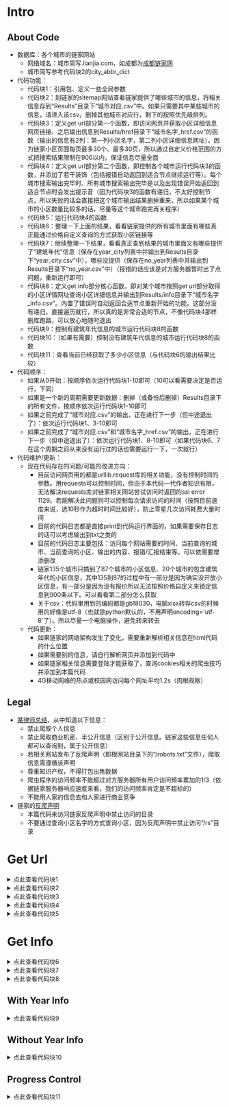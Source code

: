 # Intro
## About Code

- 数据库：各个城市的链家网站
   - 网络域名：城市简写.lianjia.com，如成都为[成都链家网](https://cd.lianjia.com/)
   - 城市简写参考代码块2的city_abbr_dict
- 代码功能：
   - 代码块1：引用包、定义一些全局参数
   - 代码块2：到链家的sitemap网站查看链家提供了哪些城市的信息，将相关信息存到“Results”目录下“城市对应.csv”中。如果只需要其中某些城市的信息，请进入该csv，删掉其他城市对应行，剩下的按照优先级排列。
   - 代码块3：定义get url部分第一个函数，即访问网页并获取小区详细信息网页链接、之后输出信息到Results/href目录下“城市名字_href.csv”的函数（输出的信息有2列：第一列小区名字，第二列小区详细信息网址）。因为链家小区页面每页最多30个、最多30页，所以通过自定义价格范围的方式把搜索结果限制在900以内，保证信息尽量全面
   - 代码块4：定义get url部分第二个函数，即控制各个城市运行代码块3的函数，并添加了若干装饰（包括报错自动返回到适合节点继续运行等）。每个城市搜索输出完毕时、所有城市搜索输出完毕是以及出现错误开始返回到适合节点时会发出提示音（因为代码块3的函数有递归，不太好控制节点，所以失败的话会直接把这个城市输出结果删掉重来，所以如果某个城市的小区数量比较多的话，尽量等这个城市跑完再关程序）
   - 代码块5：运行代码块4的函数
   - 代码块6：整理一下上面的结果，看看链家提供的所有城市里面有哪些真正能通过价格自定义查询的方式获取小区链接等
   - 代码块7：继续整理一下结果，看看真正查到结果的城市里面又有哪些提供了“建筑年代”信息（保存在year_city列表中并输出到Results目录下“year_city.csv”中），哪些没提供（保存在no_year列表中并输出到Results目录下“no_year.csv”中）（报错的话应该是对方服务器暂时出了点问题，重新运行即可）
   - 代码块8：定义get info部分核心函数，即对某个城市按照get url部分取得的小区详情网址查询小区详细信息并输出到Results/info目录下“城市名字_info.csv”。内置了错误时自动返回合适节点重新开始的功能。这部分没有递归，直接遍历就行，所以真的是非常合适的节点，不像代码块4那样删库跑路，可以放心地随时退出
   - 代码块9：控制有建筑年代信息的城市运行代码块8的函数
   - 代码块10：（如果有需要）控制没有建筑年代信息的城市运行代码块8的函数
   - 代码块11：查看当前已经获取了多少小区信息（与代码块6的输出结果比较）
- 代码顺序：
   - 如果从0开始：按顺序依次运行代码块1-10即可（10可以看需要决定是否运行，下同）
   - 如果是一个新的周期需要更新数据：删掉（或备份后删掉）Results目录下的所有文件，按顺序依次运行代码块1-10即可
   - 如果之前完成了“城市对应.csv”的输出，正在进行下一步（但中途退出了）：依次运行代码块1、3-10即可
   - 如果之前完成了“城市对应.csv”和“城市名字_href.csv”的输出，正在进行下一步（但中途退出了）：依次运行代码块1、8-10即可（如果代码块6、7在这个周期之前从来没有运行过的话也需要运行一下，一次就行）
- 代码维护/更新：
   - 现在代码存在的问题/可能的改进方向：
      - 目前访问网页用的都是urllib.request库的相关功能，没有控制时间的参数。用requests可以控制时间，但由于本代码一代作者知识有限，无法解决requests库对链家相关网站尝试访问时返回的ssl error 1129。若能解决此问题则可以控制每次请求访问的时间（按照目前速度来说，选10秒作为超时时间比较好），防止零星几次访问耗费大量时间
      - 目前的代码日志都是直接print到代码运行界面的，如果需要保存日志的话可以考虑输出到txt之类的
      - 目前的代码日志主要包括：访问每个网站需要的时间、当前查询的城市、当前查询的小区、输出的内容、报错/汇报结束等。可以依需要增添删改
      - 链家135个城市只搞到了87个城市的小区信息、20个城市的包含建筑年代的小区信息，其中135到87的过程中有一部分是因为确实没开放小区信息，有一部分是因为没有报价所以无法按照价格自定义来锁定信息到900条以下。可以看看第二部分怎么获取
      - 关于csv：代码里用到的编码都是gb18030，电脑xlsx转存csv的时候用的好像是utf-8（也就是python默认的，不用声明encoding='utf-8'了）。所以尽量一个电脑操作，避免转来转去
   - 代码更新：
      - 如果链家的网络架构发生了变化，需要重新解析相关信息在html代码的什么位置
      - 如果需要别的信息，请自行解析网页并添加到代码中
      - 如果链家相关信息需要登陆才能获取了，查询cookies相关的爬虫技巧并添加到本篇代码
      - 4G移动网络的热点或校园网访问每个网址平均1.2s（肉眼观察）
## Legal

- [某律师总结](https://www.xianjichina.com/news/details_166565.html)，从中知道以下信息：
   - 禁止爬取个人信息
   - 禁止爬取商业机密、半公开信息（区别于公开信息。链家这些信息任何人都可以查询到，属于公开信息）
   - 若相关网站发布了反爬声明（即根网站目录下的“/robots.txt”文件），爬取信息需遵循该声明
   - 尊重知识产权，不得打包出售数据
   - 爬虫程序的访问频率不能超过对方服务器所有用户访问频率累加的1/3（依据链家服务器响应速度来看，我们的访问频率肯定是不超标的）
   - 不能用人家的信息去和人家进行商业竞争
- 链家的[反爬声明](https://bj.lianjia.com/robots.txt/)
   - 本篇代码未访问链家反爬声明中禁止访问的目录
   - 不要通过查询小区名字的方式查询小区，因为反爬声明中禁止访问“/rs”目录
# Get Url
<details>
   <summary>点此查看代码块1</summary>
   
```python
# 1.初始化
from bs4 import BeautifulSoup#用来解析获得的html代码
import os#文件管理
from urllib import request#用来访问网页
from urllib.request import urlopen#用来访问网页
import csv#用来写入csv
import numpy as np#处理数据
import pandas as pd#读入、处理数据
import time#主要用time.time()查看当前时间、监控运行时间
import winsound#提示音
from math import floor, ceil#向下/上取整，用来自定义递归时处理价格

#定义请求头，以防被对方网站识别为爬虫程序被墙掉
headers={'User-Agent':'Mozilla/5.0 (Windows NT 10.0; Win64; x64) AppleWebKit/537.36 (KHTML, like Gecko) Chrome/97.0.4692.71 Safari/537.36 Edg/97.0.1072.55'}
#创建一个Results文件夹用来存放结果
if not os.path.exists('Results'):
    os.mkdir('Results')
if not os.path.exists('Results/href'):
    os.mkdir('Results/href')
if not os.path.exists('Results/info'):
    os.mkdir('Results/info')
```
   </details>
<details>
   <summary>点此查看代码块2</summary>
   
```python
# 2.查看链家提供了哪些城市的子网站
sitemap_url='https://bj.lianjia.com/sitemap/' #链家索引网站
req=request.Request(url=sitemap_url,headers=headers) #定义请求方式
string=request.urlopen(req).read().decode() #请求访问
soup=BeautifulSoup(string,features='html.parser') #soup解析
name_li=[a.findAll('a')[0].contents[0] for a in soup.findAll('li',{'class':"fir_li"})] #链家数据库有的所有城市名字
abbr_li=[a.find('a')['href'].replace('//','').replace('.lianjia.com/sitemap/','') for a in soup.findAll('li',{'class':"fir_li"})] #城市对应简写
city_abbr_dict=dict()#城市名（汉字）和链家简写（英文）的对应字典（在当前代码块的下半部分写入信息），没什么用，可以拎出来查看一下
# 下面输入到表格
try:#如果原来有先删了
    os.remove('Results/城市对应.csv')
except:
    pass
output=open('Results/城市对应.csv','a',newline='',encoding='gb18030')
csv_write=csv.writer(output,dialect='excel')
csv_write.writerow(('城市','简写'))
for i in range(len(name_li)):
    csv_write.writerow((name_li[i],abbr_li[i]))
    city_abbr_dict[name_li[i]]=abbr_li[i]
output.close()
print('写入完毕')
```
   </details>
<details>
   <summary>点此查看代码块3</summary>
   
```python
# 3.定义一个函数，输入城市名，就开始按价格自定义查询小区信息，超过900就一分为2继续查询（注意把小数处理为整数，整数互相拆分）输出两列：小区名字，网址
def find_900(start_time,city_name,city_abbr,price_floor,price_ceil):#价格是整数，单位是元
    a_time=time.time()
    print('当前搜索%s价格在%i以上%i以下的小区信息，网址为：'%(city_name,price_floor,price_ceil))
    #发现西安的子网站会对“0.00”之类的查询值产生不理解，所以还是得精确保留小数位数啊
    if price_floor%10000==0:
        if price_ceil%10000==0:
            url='https://%s.lianjia.com/xiaoqu/bp%.0fep%.0f/'%(city_abbr,price_floor/10000,price_ceil/10000)
        elif price_ceil%1000==0:
            url='https://%s.lianjia.com/xiaoqu/bp%.0fep%.1f/'%(city_abbr,price_floor/10000,price_ceil/10000)
        elif price_ceil%100==0:
            url='https://%s.lianjia.com/xiaoqu/bp%.0fep%.2f/'%(city_abbr,price_floor/10000,price_ceil/10000)
        elif price_ceil%10==0:
            url='https://%s.lianjia.com/xiaoqu/bp%.0fep%.3f/'%(city_abbr,price_floor/10000,price_ceil/10000)
        else:
            url='https://%s.lianjia.com/xiaoqu/bp%.0fep%.4f/'%(city_abbr,price_floor/10000,price_ceil/10000)
    elif price_floor%1000==0:
        if price_ceil%10000==0:
            url='https://%s.lianjia.com/xiaoqu/bp%.1fep%.0f/'%(city_abbr,price_floor/10000,price_ceil/10000)
        elif price_ceil%1000==0:
            url='https://%s.lianjia.com/xiaoqu/bp%.1fep%.1f/'%(city_abbr,price_floor/10000,price_ceil/10000)
        elif price_ceil%100==0:
            url='https://%s.lianjia.com/xiaoqu/bp%.1fep%.2f/'%(city_abbr,price_floor/10000,price_ceil/10000)
        elif price_ceil%10==0:
            url='https://%s.lianjia.com/xiaoqu/bp%.1fep%.3f/'%(city_abbr,price_floor/10000,price_ceil/10000)
        else:
            url='https://%s.lianjia.com/xiaoqu/bp%.1fep%.4f/'%(city_abbr,price_floor/10000,price_ceil/10000)
    elif price_floor%100==0:
        if price_ceil%10000==0:
            url='https://%s.lianjia.com/xiaoqu/bp%.2fep%.0f/'%(city_abbr,price_floor/10000,price_ceil/10000)
        elif price_ceil%1000==0:
            url='https://%s.lianjia.com/xiaoqu/bp%.2fep%.1f/'%(city_abbr,price_floor/10000,price_ceil/10000)
        elif price_ceil%100==0:
            url='https://%s.lianjia.com/xiaoqu/bp%.2fep%.2f/'%(city_abbr,price_floor/10000,price_ceil/10000)
        elif price_ceil%10==0:
            url='https://%s.lianjia.com/xiaoqu/bp%.2fep%.3f/'%(city_abbr,price_floor/10000,price_ceil/10000)
        else:
            url='https://%s.lianjia.com/xiaoqu/bp%.2fep%.4f/'%(city_abbr,price_floor/10000,price_ceil/10000)
    elif price_floor%10==0:
        if price_ceil%10000==0:
            url='https://%s.lianjia.com/xiaoqu/bp%.3fep%.0f/'%(city_abbr,price_floor/10000,price_ceil/10000)
        elif price_ceil%1000==0:
            url='https://%s.lianjia.com/xiaoqu/bp%.3fep%.1f/'%(city_abbr,price_floor/10000,price_ceil/10000)
        elif price_ceil%100==0:
            url='https://%s.lianjia.com/xiaoqu/bp%.3fep%.2f/'%(city_abbr,price_floor/10000,price_ceil/10000)
        elif price_ceil%10==0:
            url='https://%s.lianjia.com/xiaoqu/bp%.3fep%.3f/'%(city_abbr,price_floor/10000,price_ceil/10000)
        else:
            url='https://%s.lianjia.com/xiaoqu/bp%.3fep%.4f/'%(city_abbr,price_floor/10000,price_ceil/10000)
    else:
        if price_ceil%10000==0:
            url='https://%s.lianjia.com/xiaoqu/bp%.4fep%.0f/'%(city_abbr,price_floor/10000,price_ceil/10000)
        elif price_ceil%1000==0:
            url='https://%s.lianjia.com/xiaoqu/bp%.4fep%.1f/'%(city_abbr,price_floor/10000,price_ceil/10000)
        elif price_ceil%100==0:
            url='https://%s.lianjia.com/xiaoqu/bp%.4fep%.2f/'%(city_abbr,price_floor/10000,price_ceil/10000)
        elif price_ceil%10==0:
            url='https://%s.lianjia.com/xiaoqu/bp%.4fep%.3f/'%(city_abbr,price_floor/10000,price_ceil/10000)
        else:
            url='https://%s.lianjia.com/xiaoqu/bp%.4fep%.4f/'%(city_abbr,price_floor/10000,price_ceil/10000)
    print(url)
    try:
        req=request.Request(url=url,headers=headers) #定义请求方式
        string=request.urlopen(req).read().decode() #请求访问
        print('访问当前网页消耗时间为%.2f秒'%(time.time()-a_time))
    except:
        a_time=time.time()
        print('第一次尝试失败，进行第二次尝试')
        req=request.Request(url=url,headers=headers) #定义请求方式
        string=request.urlopen(req).read().decode() #请求访问
        print('访问当前网页消耗时间为%.2f秒'%(time.time()-a_time))
    soup=BeautifulSoup(string,features='html.parser') #soup解析
    try:
        community_num=int(soup.findAll('h2',{'class':"total fl"})[0].findAll('span')[0].contents[0])
    except:
        print('该城市无小区信息或无法通过自定义价格查询')
        return
    if community_num>900:
        print('当前范围有%i个小区，超过900，开始递归'%community_num)
        if time.time()-start_time<60:
            print('本轮共运行了%.2f秒'%(time.time()-start_time))
        else:
            print('本轮共运行了%.2f分钟'%((time.time()-start_time)/60))
        find_900(start_time,city_name,city_abbr,price_floor,floor((price_floor+price_ceil)/2+0.1))
        find_900(start_time,city_name,city_abbr,ceil((price_floor+price_ceil)/2+0.1),price_ceil)
        return
    elif community_num==0:
        print('当前范围无小区')
        return
    else:#开始输出
        print('当前范围有%i个小区'%community_num)
        now_num=len(soup.findAll('div',{'class':"info"}))
        for j in range(now_num):
            output=open('Results/href/%s_href.csv'%city_name,'a',newline='',encoding='gb18030')
            csv_write=csv.writer(output,dialect='excel')
            csv_write.writerow((soup.findAll('div',{'class':"info"})[j].find('a',{'target':"_blank"}).contents[0],soup.findAll('div',{'class':"info"})[j].find('a',{'target':"_blank"})['href']))
            output.close()
            print((soup.findAll('div',{'class':"info"})[j].find('a',{'target':"_blank"}).contents[0],soup.findAll('div',{'class':"info"})[j].find('a',{'target':"_blank"})['href']),'已输出')
        print('第1/%i页输出完毕'%ceil(community_num/30))
        if time.time()-start_time<60:
            print('本轮共运行了%.2f秒'%(time.time()-start_time))
        else:
            print('本轮共运行了%.2f分钟'%((time.time()-start_time)/60))
        for j in range(1,ceil(community_num/30)):
            a_time=time.time()
            print('进入第%i/%i页，网址为：'%(j+1,ceil(community_num/30)))
            print(url+'pg%i/'%(j+1))
            try:
                req=request.Request(url=url+'pg%i'%(j+1),headers=headers)
                string=request.urlopen(req).read().decode()
                print('访问当前网页消耗时间为%.2f秒'%(time.time()-a_time))
            except:
                a_time=time.time()
                print('第一次尝试失败，进行第二次尝试')
                req=request.Request(url=url+'pg%i'%(j+1),headers=headers)
                string=request.urlopen(req).read().decode()
                print('访问当前网页消耗时间为%.2f秒'%(time.time()-a_time))
            soup=BeautifulSoup(string,features='html.parser')
            now_num=len(soup.findAll('div',{'class':"info"}))
            for k in range(now_num):
                output=open('Results/href/%s_href.csv'%city_name,'a',newline='',encoding='gb18030')
                csv_write=csv.writer(output,dialect='excel')
                csv_write.writerow((soup.findAll('div',{'class':"info"})[k].find('a',{'target':"_blank"}).contents[0],soup.findAll('div',{'class':"info"})[k].find('a',{'target':"_blank"})['href']))
                output.close()
                print((soup.findAll('div',{'class':"info"})[k].find('a',{'target':"_blank"}).contents[0],soup.findAll('div',{'class':"info"})[k].find('a',{'target':"_blank"})['href']),'已输出')
            print('第%i/%i页输出完毕'%(j+1,ceil(community_num/30)))
            if time.time()-start_time<60:
                print('本轮共运行了%.2f秒'%(time.time()-start_time))
            else:
                print('本轮共运行了%.2f分钟'%((time.time()-start_time)/60))
        print('当前搜索结果输出完毕')
        return
```
   </details>
<details>
   <summary>点此查看代码块4</summary>
   
```python
# 4.定义一个函数，对各个城市运行上面的函数，并加入相关控制功能 以便在出错时自动在合适节点重新运行
def all_country_community_info(start_time):
    try:
        abbr_df=pd.read_csv('Results/城市对应.csv',encoding='gb18030')
        for i in range(len(abbr_df.iloc[:,0])):
            try:
                city_df=pd.read_csv('Results/href/%s_href.csv'%abbr_df.iloc[i,0],encoding='gb18030')
                if city_df.iloc[-1,0]=='输出完毕':
                    print('%s之前已输出完毕'%abbr_df.iloc[i,0])
                    continue
                else:
                    os.remove('Results/href/%s_href.csv'%abbr_df.iloc[i,0])
                    print('删库跑路')
                    output=open('Results/href/%s_href.csv'%abbr_df.iloc[i,0],'a',newline='',encoding='gb18030')
                    csv_write=csv.writer(output,dialect='excel')
                    csv_write.writerow(('小区名称','小区链接'))
                    output.close()
                    find_900(start_time,abbr_df.iloc[i,0],abbr_df.iloc[i,1],0,1000000)
                    output=open('Results/href/%s_href.csv'%abbr_df.iloc[i,0],'a',newline='',encoding='gb18030')
                    csv_write=csv.writer(output,dialect='excel')
                    csv_write.writerow(('输出完毕',))
                    output.close()
                    winsound.MessageBeep()
                    print('%s已输出完毕'%abbr_df.iloc[i,0])
            except:
                output=open('Results/href/%s_href.csv'%abbr_df.iloc[i,0],'a',newline='',encoding='gb18030')
                csv_write=csv.writer(output,dialect='excel')
                csv_write.writerow(('小区名称','小区链接'))
                output.close()
                find_900(start_time,abbr_df.iloc[i,0],abbr_df.iloc[i,1],0,1000000)
                output=open('Results/href/%s_href.csv'%abbr_df.iloc[i,0],'a',newline='',encoding='gb18030')
                csv_write=csv.writer(output,dialect='excel')
                csv_write.writerow(('输出完毕',))
                output.close()
                winsound.MessageBeep()
                print('%s已输出完毕'%abbr_df.iloc[i,0])
        print('全部输出完毕')
        winsound.MessageBeep()
        return
    except:
        print('遇到未知错误，重来')
        winsound.MessageBeep()
        all_country_community_info(start_time)
        return
```
   </details>
<details>
   <summary>点此查看代码块5</summary>
   
```python
# 5.运行这部分
all_country_community_info(time.time())
```
   </details>

# Get Info
<details>
   <summary>点此查看代码块6</summary>
   
```python
# 6.进行一些数据处理
city_name=[name[:-9] for name in os.listdir('Results/href') if '_href.csv' in name]
href=[(i,pd.read_csv('Results/href/%s_href.csv'%i,encoding='gb18030').iloc[0,1]) for i in city_name if type(pd.read_csv('Results/href/%s_href.csv'%i,encoding='gb18030').iloc[0,1])==type('a')]
length=[len(pd.read_csv('Results/href/%s_href.csv'%i,encoding='gb18030').iloc[:,0])-1 for i in city_name]
print('当前%i个城市共有%i条信息'%(len(href),sum(length)))
```
   </details>
<details>
   <summary>点此查看代码块7</summary>
   
```python
# 7.查看各个城市的链家网站都有什么信息
try:
    os.remove('Results/year_city.csv')
    os.remove('Results/no_year.csv')
except:
    pass
output=open('Results/year_city.csv','a',newline='',encoding='gb18030')
csv_write=csv.writer(output,dialect='excel')
csv_write.writerow(['city','parameter'])
output.close()
output=open('Results/no_year.csv','a',newline='',encoding='gb18030')
csv_write=csv.writer(output,dialect='excel')
csv_write.writerow(['city','parameter'])
output.close()
year_city=[]
no_year=[]
for i in href:
    req=request.Request(url=i[1],headers=headers)
    string=request.urlopen(req).read().decode()
    soup=BeautifulSoup(string,features='html.parser')
    if [a.contents[0] for a in soup.findAll('span',{'class':"xiaoquInfoLabel"})][0]=='建筑年代':
        year_city.append((i[0],[a.contents[0] for a in soup.findAll('span',{'class':"xiaoquInfoLabel"})]))
        output=open('Results/year_city.csv','a',newline='',encoding='gb18030')
        csv_write=csv.writer(output,dialect='excel')
        csv_write.writerow([year_city[-1][0],str(year_city[-1][1])])
        output.close()
    else:
        no_year.append((i[0],[a.contents[0] for a in soup.findAll('span',{'class':"xiaoquInfoLabel"})]))
        output=open('Results/no_year.csv','a',newline='',encoding='gb18030')
        csv_write=csv.writer(output,dialect='excel')
        csv_write.writerow([no_year[-1][0],str(no_year[-1][1])])
        output.close()
    print('%s相关已输出；'%i[0],end='')
print('')
length=[len(pd.read_csv('Results/href/%s_href.csv'%i[0],encoding='gb18030').iloc[:,0])-1 for i in year_city]
print('有建筑年代信息的城市有%i个，共有%i条信息'%(len(year_city),sum(length)))
```
   </details>
<details>
   <summary>点此查看代码块8</summary>
   
```python
# 8.函数：输入（起始时间、）城市名，读入href.csv，尝试读入info.csv，如果没有就写入表头、从头访问，如果有就看看长度、从没输入的下一个位置开始访问
def city_detail(start_time,city_name,city_head):
    try:
        href_df=pd.read_csv('Results/href/%s_href.csv'%city_name,encoding='gb18030')
    except:
        print('未获取到%s小区链接信息'%city_name)
        winsound.MessageBeep()
        return
    try:#看看有没有输出表格
        city_info=pd.read_csv('Results/info/%s_info.csv'%city_name,encoding='gb18030')
    except:#如果没有先弄个表头
        output=open('Results/info/%s_info.csv'%city_name,'a',newline='',encoding='gb18030')
        csv_write=csv.writer(output,dialect='excel')
        temp_li=['小区名称','地址','参考价格']
        temp_li.extend(city_head[:-1])
        csv_write.writerow(temp_li)
        output.close()
        city_detail(start_time,city_name,city_head)
        return
    if len(city_info)==len(href_df)-1:
        print('%s信息之前已查询完毕'%city_name)
        print('-----------------------------------------------------------------------------------------------------------------------------------')
        return
    for i in range(len(city_info),len(href_df)-1):
        a_time=time.time()
        try:
            print('当前访问小区为“%s”，为%s的第%i/%i个，网页为：'%(href_df.iloc[i,0],city_name,i+1,len(href_df)-1))
            print(href_df.iloc[i,1])
            req=request.Request(url=href_df.iloc[i,1],headers=headers) #定义请求方式
            string=request.urlopen(req).read().decode() #请求访问
            print('访问当前网页耗费时间为%.2f秒'%(time.time()-a_time))
        except:
            print('访问网页失败，再次尝试')
            city_detail(start_time,city_name,city_head)
            return
        if '推荐了' in string:
            print('未找到当前小区信息')
            output=open('Results/info/%s_info.csv'%city_name,'a',newline='',encoding='gb18030')
            csv_write=csv.writer(output,dialect='excel')
            csv_write.writerow([href_df.iloc[i,0],'未找到当前小区信息'])
            output.close()
        else:
            soup=BeautifulSoup(string,features='html.parser') #soup解析
            out_list=[href_df.iloc[i,0]]
            try: #获取地址
                out_list.append(soup.findAll('div',{'class':'detailDesc'})[0].contents[0])
            except:
                out_list.append('当前网页找不到元素（地址）')
                print('当前网页找不到元素（地址）')
            try: #获取参考价格
                out_list.append(soup.findAll('span',{'class':'xiaoquUnitPrice'})[0].contents[0])
            except:
                out_list.append('当前网页找不到元素（价格）')
                print('当前网页找不到元素（价格）')
            try: #获取建筑年代等
                out_list.extend((a.contents[0] for a in soup.findAll('span',{'class':'xiaoquInfoContent'})[:-1]))
            except:
                out_list.append('当前网页找不到元素（建筑年代等）')
            output=open('Results/info/%s_info.csv'%city_name,'a',newline='',encoding='gb18030')
            csv_write=csv.writer(output,dialect='excel')
            csv_write.writerow(out_list)
            output.close()
            print(out_list,'已输出')
        if time.time()-start_time<60:
            print('本城市共运行了%.2f秒'%(time.time()-start_time))
        else:
            print('本城市共运行了%.2f分钟'%((time.time()-start_time)/60))
        print('-----------------------------------------------------------------------------------------------------------------------------------')
    winsound.MessageBeep()
    print('%s的小区信息查询并输出完毕'%city_name)
    return
```
   </details>
   
## With Year Info

<details>
   <summary>点此查看代码块9</summary>
   
```python
# 9.访问有建成年份信息的城市小区信息
year_df=pd.read_csv('Results/year_city.csv',encoding='gb18030')
year_city=[(year_df.iloc[i,0],eval(year_df.iloc[i,1])) for i in range(len(year_df))]
for i in range(len(year_city)):
    print('开始查询%s的小区信息'%year_city[i][0])
    city_detail(time.time(),year_city[i][0],year_city[i][1])
```
   </details>
   
## Without Year Info
   
<details>
   <summary>点此查看代码块10</summary>
   
```python
# 10.（如果需要）访问没有建成年份信息的城市小区信息
noyear_df=pd.read_csv('Results/no_year.csv',encoding='gb18030')
no_year=[(noyear_df.iloc[i,0],eval(noyear_df.iloc[i,1])) for i in range(len(noyear_df))]
for i in range(len(no_year)):
    print('开始查询%s的小区信息'%no_year[i][0])
    city_detail(time.time(),no_year[i][0],no_year[i][1])
```
   </details>
   
## Progress Control
   
<details>
   <summary>点此查看代码块11</summary>
   
```python
# 11.看看进行到哪了
city_name=[name[:-9] for name in os.listdir('Results/info') if '_info.csv' in name]
length=[len(pd.read_csv('Results/info/%s_info.csv'%i,encoding='gb18030').iloc[:,0])-1 for i in city_name]
print('当前%i个城市共有%i条信息'%(len(city_name),sum(length)))
```
   </details>
